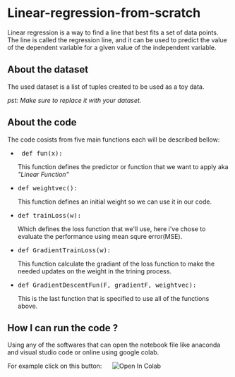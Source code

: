 # Linear-regression-from-scratch
<p>Linear regression is a way to find a line that best fits a set of data points. The line is called the regression line, and it can be used to predict the value of the dependent variable for a given value of the independent variable. </p>

<h2>About the dataset</h2>
<p> The used dataset is a list of tuples created to be used as a toy data.</p>
<em> pst: Make sure to replace it with your dataset. </em>
<br/>
<h2>About the code</h2>
<p> The code cosists from five main functions each will be described bellow:
<ul>
  <li><pre> def fun(x):</pre></li>
  <p> This function defines the predictor or function that we want to apply aka <i>"Linear Function"</i></p>
  <li> <pre>def weightvec():</pre></li>
  <p> This function defines an initial weight so we can use it in our code.  </p>
  <li><pre>def trainLoss(w):</pre></li>
  <p>Which defines the loss function that we'll use, here i've chose to evaluate the performance using mean squre error(MSE). </p>
  <li><pre>def GradientTrainLoss(w):</pre></li>
  <p>This function calculate the gradiant of the loss function to make the needed updates on the weight in the trining process. </p>
  <li><pre>def GradientDescentFun(F, gradientF, weightvec):</pre></li>
  <p> This is the last function that is specified to use all of the functions above.</p>
</ul>
<h2>How I can run the code ?</h2>
<p> Using any of the softwares that can open the notebook file like anaconda and visual studio code or online using google colab.   </p>

<p>For example click on this button:&nbsp;&nbsp; &nbsp;&nbsp; <img src="https://colab.research.google.com/assets/colab-badge.svg" alt="Open In Colab"/><a href="https://colab.research.google.com/drive/1LV9h--LiKA3lgzChXQiGgamyakaNhJFy?usp=sharing"></a></p>

